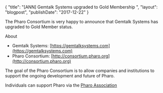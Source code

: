 {
"title": "[ANN] Gemtalk Systems upgraded to Gold Membership   ",
"layout": "blogpost",
"publishDate": "2017-12-22"
}

The Pharo Consortium is very happy to announce that Gemtalk Systems
has upgraded to Gold Member status.

About
- Gemtalk Systems: [https://gemtalksystems.com](https://gemtalksystems.com)
- Pharo Consortium: [http://consortium.pharo.org](http://consortium.pharo.org)


The goal of the Pharo Consortium is to allow companies and institutions to
support the ongoing development and future of Pharo.

Individuals can support Pharo via the [Pharo Association](http://association.pharo.org)
